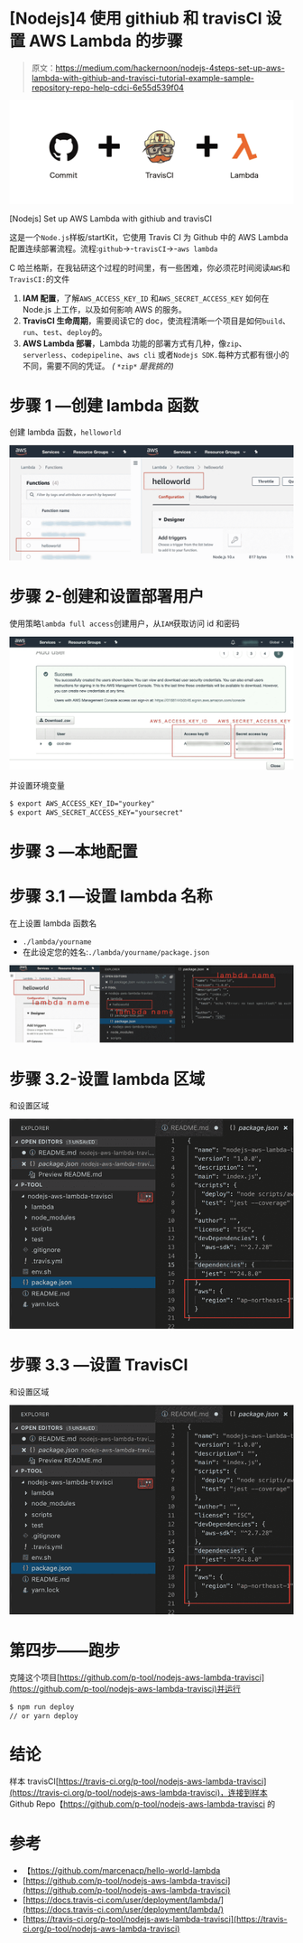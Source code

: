 # [Nodejs]4 使用 githiub 和 travisCI 设置 AWS Lambda 的步骤

> 原文：<https://medium.com/hackernoon/nodejs-4steps-set-up-aws-lambda-with-githiub-and-travisci-tutorial-example-sample-repository-repo-help-cdci-6e55d539f04>

![](img/10caca7c5f3b65c1263cba87fc23f4a3.png)

[Nodejs] Set up AWS Lambda with githiub and travisCI

这是一个`Node.js`样板/startKit，它使用 Travis CI 为 Github 中的 AWS Lambda 配置连续部署流程。流程:`github`->-`travisCI`->-`aws lambda`

C 哈兰格斯，在我钻研这个过程的时间里，有一些困难，你必须花时间阅读`AWS`和`TravisCI:`的文件

1.  **IAM 配置**，了解`AWS_ACCESS_KEY_ID` 和`AWS_SECRET_ACCESS_KEY` 如何在 Node.js 上工作，以及如何影响 AWS 的服务。
2.  **TravisCI 生命周期**，需要阅读它的 doc，使流程清晰一个项目是如何`build`、`run`、`test`、`deploy`的。
3.  **AWS Lambda 部署**，Lambda 功能的部署方式有几种，像`zip`、`serverless`、`codepipeline`、`aws cli` 或者`Nodejs SDK.`每种方式都有很小的不同，需要不同的凭证。 *(* `*zip*` *是我挑的)*

# 步骤 1 —创建 lambda 函数

创建 lambda 函数，`helloworld`

![](img/d0568c15363f683ae54ff226ada0cee8.png)

# 步骤 2-创建和设置部署用户

使用策略`lambda full access`创建用户，从`IAM`获取访问 id 和密码

![](img/90fa11b1f749c9e47c27eb389470d834.png)

并设置环境变量

```
$ export AWS_ACCESS_KEY_ID="yourkey"
$ export AWS_SECRET_ACCESS_KEY="yoursecret"
```

# 步骤 3 —本地配置

# 步骤 3.1 —设置 lambda 名称

在上设置 lambda 函数名

*   `./lambda/yourname`
*   在此设定您的姓名:`./lambda/yourname/package.json`

![](img/d72289013a82130dbcdaccc77f705c90.png)

# 步骤 3.2-设置 lambda 区域

和设置区域

![](img/fe435653d948629e696eee1c48a1d10b.png)

# 步骤 3.3 —设置 TravisCI

和设置区域

![](img/5e38c5e5c8abc8806e587a5f0bc95944.png)

# 第四步——跑步

克隆这个项目[https://github.com/p-tool/nodejs-aws-lambda-travisci](https://github.com/p-tool/nodejs-aws-lambda-travisci)并运行

```
$ npm run deploy
// or yarn deploy
```

# 结论

样本 travisCI[https://travis-ci.org/p-tool/nodejs-aws-lambda-travisci](https://travis-ci.org/p-tool/nodejs-aws-lambda-travisci)，连接到样本 Github Repo【https://github.com/p-tool/nodejs-aws-lambda-travisci 的

# 参考

*   【https://github.com/marcenacp/hello-world-lambda 
*   [https://github.com/p-tool/nodejs-aws-lambda-travisci](https://github.com/p-tool/nodejs-aws-lambda-travisci)
*   [https://docs.travis-ci.com/user/deployment/lambda/](https://docs.travis-ci.com/user/deployment/lambda/)
*   [https://travis-ci.org/p-tool/nodejs-aws-lambda-travisci](https://travis-ci.org/p-tool/nodejs-aws-lambda-travisci)